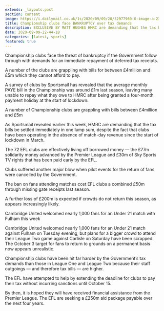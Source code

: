 ```yaml
---
extends: _layouts.post
section: content
image: https://i.dailymail.co.uk/1s/2020/09/09/20/32977960-0-image-a-23_1599678693559.jpg 
title: Championship clubs face BANKRUPTCY over tax demands 
description: EXCLUSIVE BY MATT HUGHES HMRC are demanding that the tax bills be settled immediately, even though clubs have been operating in the absence of match-day revenue since March. 
date: 2020-09-09-22-44-18 
categories: [latest, sports] 
featured: true 
--- 
```

Championship clubs face the threat of bankruptcy if the Government follow through with demands for an immediate repayment of deferred tax receipts.

A number of the clubs are grappling with bills for between £4million and £5m which they cannot afford to pay. 

A survey of clubs by Sportsmail has revealed that the average monthly PAYE bill in the Championship was around £1m last season, leaving many unable to repay what they owe to HMRC after being granted a four-month payment holiday at the start of lockdown.

A number of Championship clubs are grappling with bills between £4million and £5m

As Sportsmail revealed earlier this week, HMRC are demanding that the tax bills be settled immediately in one lump sum, despite the fact that clubs have been operating in the absence of match-day revenue since the start of lockdown in March.

The 72 EFL clubs are effectively living off borrowed money — the £77m solidarity money advanced by the Premier League and £30m of Sky Sports TV rights that has been paid early by the EFL.

Clubs suffered another major blow when pilot events for the return of fans were cancelled by the Government.

The ban on fans attending matches cost EFL clubs a combined £50m through missing gate receipts last season.

A further loss of £200m is expected if crowds do not return this season, as appears increasingly likely. 

Cambridge United welcomed nearly 1,000 fans for an Under 21 match with Fulham this week

Cambridge United welcomed nearly 1,000 fans for an Under 21 match against Fulham on Tuesday evening, but plans for a bigger crowd to attend their League Two game against Carlisle on Saturday have been scrapped. The October 3 target for fans to return to grounds on a permanent basis now appears unrealistic.

Championship clubs have been hit far harder by the Government’s tax demands than those in League One and League Two because their staff outgoings — and therefore tax bills — are higher. 

The EFL have attempted to help by extending the deadline for clubs to pay their tax without incurring sanctions until October 15. 

By then, it is hoped they will have received financial assistance from the Premier League. The EFL are seeking a £250m aid package payable over the next four years.

